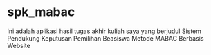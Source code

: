 # spk_mabac
Ini adalah aplikasi hasil tugas akhir kuliah saya yang berjudul
Sistem Pendukung Keputusan Pemilihan Beasiswa Metode MABAC Berbasis Website
